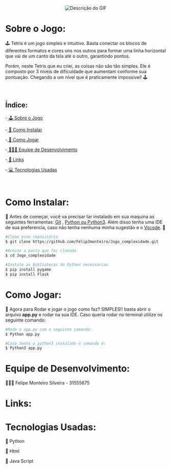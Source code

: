 <link href="https://fonts.googleapis.com/css2?family=Doto&display=swap" rel="stylesheet">

<div style="text-align: center;">
  <img src="img/Peek22-11-202411-07-ezgif.com-gif-maker.gif" alt="Descrição do GIF">
</div>



# Sobre o Jogo:
<p>🕹️ Tetris é um jogo simples e intuitivo. Basta conectar os blocos de diferentes formatos e cores uns nos outros para formar uma linha horizontal que vai de um canto da tela até o outro, garantindo pontos.

Porém, neste Tetris que eu criei, as coisas não são tão simples. Ele é composto por 3 níveis de dificuldade que aumentam conforme sua pontuação. Chegando a um nível que é praticamente impossível! 🕹️</p>
<br>

## Índice:
-[ 🕹️ Sobre o Jogo](#sobre-o-jogo)

-[ 🚀 Como Instalar](#como-instalar)

-[ 👻 Como Jogar](#como-jogar)

-[ 👨🏽‍💻 Equipe de Desenvolvimento](#equipe-de-desenvolvimento)

-[ 📎 Links](#links)

-[ 💻 Tecnologias Usadas](#tecnologias-usadas)

<br>

# Como Instalar:
🚀 Antes de começar, você va precisar tar instalado em sua maquina as seguintes ferramentas: [Git](https://git-scm.com/) , [Python ou Python3](https://www.python.org/). Além disso tenha uma IDE de sua preferencia, caso não tenha nenhuma minha sugestão e o [Vscode](https://code.visualstudio.com/). 🚀

```bash
#Clone esse repositório
$ git clone https://github.com/Felip3monteiro/Jogo_complexidade.git

#Acesse a pasta que foi clonada
$ cd Jogo_complexidade

#Instale as Bibliotecas do Python necessarias
$ pip install pygame
$ pip install Flask
```

# Como Jogar:
👻 Agora para Rodar e jogar o jogo como faz? SIMPLES!! basta abrir o arquivo **app.py** e rodar na sua IDE.
Caso queria rodar no terminal utilize os seguinte comando:

```bash
#Rode o app.py com o seguinte comando:
$ Python app.py

#Caso tenha o python3 instalado o comando é:
$ Python3 app.py
```

# Equipe de Desenvolvimento:
👨🏽‍💻 Felipe Monteiro Silveira - 31555675


# Links:


# Tecnologias Usadas:
🐍 Python

📝 Html

📄 Java Script




